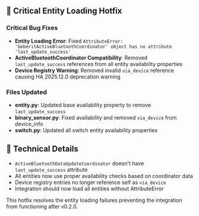 ## 🐛 Critical Entity Loading Hotfix

### Critical Bug Fixes
- **Entity Loading Error**: Fixed `AttributeError: 'GeberitActiveBluetoothCoordinator' object has no attribute 'last_update_success'`
- **ActiveBluetoothCoordinator Compatibility**: Removed `last_update_success` references from all entity availability properties
- **Device Registry Warning**: Removed invalid `via_device` reference causing HA 2025.12.0 deprecation warning

### Files Updated
- **entity.py**: Updated base availability property to remove `last_update_success`
- **binary_sensor.py**: Fixed availability and removed `via_device` from device_info
- **switch.py**: Updated all switch entity availability properties

## 🔧 Technical Details
- `ActiveBluetoothDataUpdateCoordinator` doesn't have `last_update_success` attribute
- All entities now use proper availability checks based on coordinator data
- Device registry entries no longer reference self as `via_device`
- Integration should now load all entities without AttributeError

This hotfix resolves the entity loading failures preventing the integration from functioning after v0.2.0.
